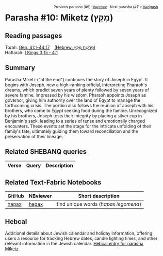 <span style="float: right;"><sup>Previous parasha (#9): <a href="../09%20-%20Vayehev">Vayehev</a> &nbsp;&nbsp;Next parasha (#11): <a href="../11%20-%20Vayigash">Vayigash</a></sup></span>

# Parasha #10: Miketz (מִקֵּץ) <a name="start"></a>

## Reading passages

Torah: [Gen. 41:1-44:17](
https://www.stepbible.org/?q=version=NASB2020|reference=Gen.41:1-44:17&options=HNVUG)  &nbsp;&nbsp; [(Hebrew: פָּרָשַׁת מִקֵּץ)](https://tikkun.io/#/p/miketz)<br>
Haftarah: [I Kings 3:15 - 4:1](https://www.stepbible.org/?q=version=NASB2020|reference=1Kgs.3:15-4:1&options=HNVUG)

## Summary

Parasha Miketz ("at the end") continues the story of Joseph in Egypt. It begins with Joseph, now a high-ranking official, interpreting Pharaoh's dreams, which predict seven years of plenty followed by seven years of severe famine. Impressed by his wisdom, Pharaoh appoints Joseph as governor, giving him authority over the land of Egypt to manage the forthcoming crisis. The portion also follows the reunion of Joseph with his brothers, who come to Egypt seeking food during the famine. Unrecognized by his brothers, Joseph tests their integrity by placing a silver cup in Benjamin's sack, leading to a series of tense and emotionally charged encounters. These events set the stage for the intricate unfolding of their family's fate, ultimately guiding them toward reconciliation and the preservation of their lineage.

## Related SHEBANQ queries

Verse | Query | Description
--- | --- | ---


## Related Text-Fabric Notebooks

GitHub | NBviewer | Short description
---|---|---
[hapax](hapax.ipynb) | [hapax](https://nbviewer.org/github/tonyjurg/Parashot/blob/main/WeeklyParasha/10%20-%20Miketz/hapax.ipynb)| find unique words (*hapax legomena*)

## Hebcal

Additional details about Jewish calendar and holiday information, offering users a resource for tracking Hebrew dates, candle lighting times, and other relevant information in the Jewish calendar. [Hebcal entry for parasha Miketz](https://www.hebcal.com/sedrot/miketz).
